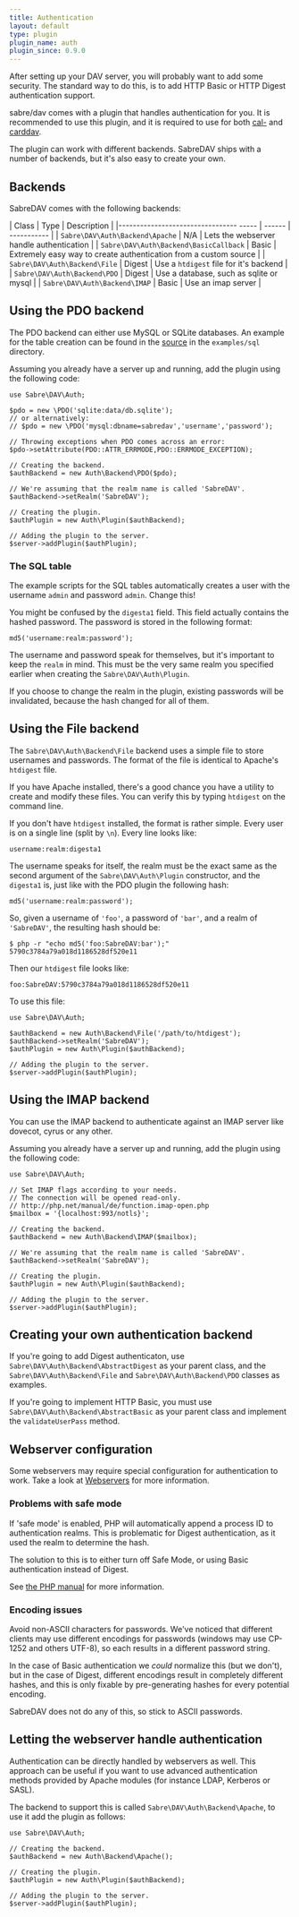 ```yaml
---
title: Authentication
layout: default
type: plugin
plugin_name: auth
plugin_since: 0.9.0
---
```


After setting up your DAV server, you will probably want to add some security.
The standard way to do this, is to add HTTP Basic or HTTP Digest authentication
support.

sabre/dav comes with a plugin that handles authentication for you. It is
recommended to use this plugin, and it is required to use for both
[cal-](/dav/caldav) and [carddav](/dav/carddav).

The plugin can work with different backends. SabreDAV ships with a number of
backends, but it's also easy to create your own.

Backends
--------

SabreDAV comes with the following backends:

| Class                                  | Type   | Description |
|--------------------------------- ----- | ------ | ----------- |
| `Sabre\DAV\Auth\Backend\Apache`        | N/A    | Lets the webserver handle authentication |
| `Sabre\DAV\Auth\Backend\BasicCallback` | Basic  | Extremely easy way to create authentication from a custom source |
| `Sabre\DAV\Auth\Backend\File`          | Digest | Use a `htdigest` file for it's backend |
| `Sabre\DAV\Auth\Backend\PDO`           | Digest | Use a database, such as sqlite or mysql |
| `Sabre\DAV\Auth\Backend\IMAP`          | Basic  | Use an imap server |

Using the PDO backend
---------------------

The PDO backend can either use MySQL or SQLite databases. An example for the
table creation can be found in the [source][1] in the `examples/sql` directory.

Assuming you already have a server up and running, add the plugin using the
following code:

    use Sabre\DAV\Auth;

    $pdo = new \PDO('sqlite:data/db.sqlite');
    // or alternatively:
    // $pdo = new \PDO('mysql:dbname=sabredav','username','password');

    // Throwing exceptions when PDO comes across an error:
    $pdo->setAttribute(PDO::ATTR_ERRMODE,PDO::ERRMODE_EXCEPTION);

    // Creating the backend.
    $authBackend = new Auth\Backend\PDO($pdo);

    // We're assuming that the realm name is called 'SabreDAV'.
    $authBackend->setRealm('SabreDAV');

    // Creating the plugin.
    $authPlugin = new Auth\Plugin($authBackend);

    // Adding the plugin to the server.
    $server->addPlugin($authPlugin);

### The SQL table

The example scripts for the SQL tables automatically creates a user with the
username `admin` and password `admin`. Change this!

You might be confused by the `digesta1` field. This field actually contains
the hashed password. The password is stored in the following format:

    md5('username:realm:password');

The username and password speak for themselves, but it's important to keep
the `realm` in mind. This must be the very same realm you specified earlier
when creating the `Sabre\DAV\Auth\Plugin`.

If you choose to change the realm in the plugin, existing passwords will be
invalidated, because the hash changed for all of them.

Using the File backend
----------------------

The `Sabre\DAV\Auth\Backend\File` backend uses a simple file to store
usernames and passwords. The format of the file is identical to Apache's
`htdigest` file.

If you have Apache installed, there's a good chance you have a utility
to create and modify these files. You can verify this by typing `htdigest`
on the command line.

If you don't have `htdigest` installed, the format is rather simple.
Every user is on a single line (split by `\n`). Every line looks like:

    username:realm:digesta1

The username speaks for itself, the realm must be the exact same as the second
argument of the `Sabre\DAV\Auth\Plugin` constructor, and the `digesta1` is,
just like with the PDO plugin the following hash:

    md5('username:realm:password');

So, given a username of `'foo'`, a password of `'bar'`, and a realm of
`'SabreDAV'`, the resulting hash should be:

    $ php -r "echo md5('foo:SabreDAV:bar');"
    5790c3784a79a018d1186528df520e11

Then our `htdigest` file looks like:

    foo:SabreDAV:5790c3784a79a018d1186528df520e11

To use this file:

    use Sabre\DAV\Auth;

    $authBackend = new Auth\Backend\File('/path/to/htdigest');
    $authBackend->setRealm('SabreDAV');
    $authPlugin = new Auth\Plugin($authBackend);

    // Adding the plugin to the server.
    $server->addPlugin($authPlugin);

Using the IMAP backend
----------------------

You can use the IMAP backend to authenticate against an IMAP server like
dovecot, cyrus or any other.

Assuming you already have a server up and running, add the plugin using the
following code:

    use Sabre\DAV\Auth;

    // Set IMAP flags according to your needs.
    // The connection will be opened read-only.
    // http://php.net/manual/de/function.imap-open.php
    $mailbox = '{localhost:993/notls}';

    // Creating the backend.
    $authBackend = new Auth\Backend\IMAP($mailbox);

    // We're assuming that the realm name is called 'SabreDAV'.
    $authBackend->setRealm('SabreDAV');

    // Creating the plugin.
    $authPlugin = new Auth\Plugin($authBackend);

    // Adding the plugin to the server.
    $server->addPlugin($authPlugin);

Creating your own authentication backend
----------------------------------------

If you're going to add Digest authenticaton, use
`Sabre\DAV\Auth\Backend\AbstractDigest` as your parent class, and the
`Sabre\DAV\Auth\Backend\File` and `Sabre\DAV\Auth\Backend\PDO`
classes as examples.

If you're going to implement HTTP Basic, you must use
`Sabre\DAV\Auth\Backend\AbstractBasic` as your parent class and implement the
`validateUserPass` method.

Webserver configuration
-----------------------

Some webservers may require special configuration for authentication to work.
Take a look at [Webservers](/dav/webservers) for more information.

### Problems with safe mode

If 'safe mode' is enabled, PHP will automatically append a process ID to
authentication realms. This is problematic for Digest authentication, as it used
the realm to determine the hash.

The solution to this is to either turn off Safe Mode, or using Basic
authentication instead of Digest.

See [the PHP manual][2] for more information.

### Encoding issues

Avoid non-ASCII characters for passwords. We've noticed that different clients
may use different encodings for passwords (windows may use CP-1252 and others
UTF-8), so each results in a different password string.

In the case of Basic authentication we _could_ normalize this (but we don't),
but in the case of Digest, different encodings result in completely different
hashes, and this is only fixable by pre-generating hashes for every potential
encoding.

SabreDAV does not do any of this, so stick to ASCII passwords.

Letting the webserver handle authentication
-------------------------------------------

Authentication can be directly handled by webservers as well. This approach
can be useful if you want to use advanced authentication methods provided by
Apache modules (for instance LDAP, Kerberos or SASL).

The backend to support this is called `Sabre\DAV\Auth\Backend\Apache`, to use
it add the plugin as follows:

    use Sabre\DAV\Auth;

    // Creating the backend.
    $authBackend = new Auth\Backend\Apache();

    // Creating the plugin.
    $authPlugin = new Auth\Plugin($authBackend);

    // Adding the plugin to the server.
    $server->addPlugin($authPlugin);

[1]: https://github.com/sabre-io/dav/tree/master/examples/sql
[2]: http://php.net/manual/en/features.http-auth.php
